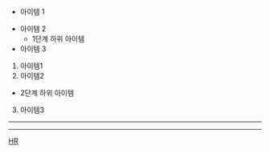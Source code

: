 - 아이템 1 
+ 아이템 2
  - 1단계 하위 아이템
+ 아이템 3
1. 아이템1
2. 아이템2
 + 2단계 하위 아이템
3. 아이템3

---
***

[HR](https://www.naver.com)

